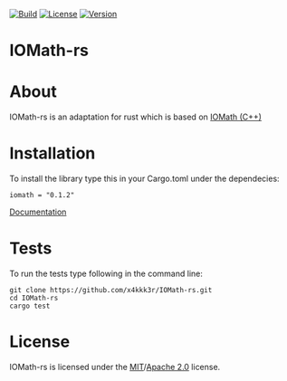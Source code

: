 [![Build](https://img.shields.io/travis/com/ivan0sokin/IOMath-rs)]()
[![License](https://img.shields.io/crates/l/iomath)]()
[![Version](https://img.shields.io/crates/v/iomath)]()
# IOMath-rs

# About
IOMath-rs is an adaptation for rust which is based on [IOMath (C++)](https://github.com/x4kkk3r/IOMath)

# Installation
To install the library type this in your Cargo.toml under the dependecies:
```
iomath = "0.1.2"
```
[Documentation](https://docs.rs/iomath/0.1.2/iomath/)

# Tests
To run the tests type following in the command line:
```
git clone https://github.com/x4kkk3r/IOMath-rs.git
cd IOMath-rs
cargo test
```

# License
IOMath-rs is licensed under the [MIT](LICENSE-MIT)/[Apache 2.0](LICENSE-APACHE_2_0) license.

